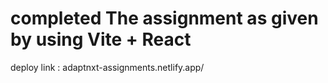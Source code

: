 # completed The assignment as given by using Vite + React

deploy link : adaptnxt-assignments.netlify.app/

